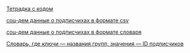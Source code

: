 
[Тетрадка с кодом](https://github.com/apolesiuk/open_data/blob/main/%D0%BF%D1%80%D0%BE%D0%B5%D0%BA%D1%82_%D0%9E%D0%BB%D0%B5%D1%81%D0%B8%D1%8E%D0%BA_%D0%B3%D1%80%D1%83%D0%BF%D0%BF%D0%B0%202.ipynb)

[соц-дем данные о подписчихах в формате csv](https://github.com/apolesiuk/open_data/blob/main/artists-followers.csv)

[соц-дем данные о подписчихах в формате словаря](https://github.com/apolesiuk/open_data/blob/main/artists_followers_info)

[Словарь, где ключи — названия групп, значения — ID подписчиков](https://github.com/apolesiuk/open_data/blob/main/artists_followers)
